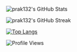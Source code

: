 ![prak132's GitHub Stats](https://github-readme-stats.vercel.app/api?username=prak132&show_icons=true&theme=dark&hide_border=true)

![prak132's GitHub Streak](https://github-readme-streak-stats.herokuapp.com/?theme=dark&user=prak132&hide_border=true)

[![Top Langs](https://github-readme-stats.vercel.app/api/top-langs/?username=prak132&langs_count=8)](https://github.com/anuraghazra/github-readme-stats)

![Profile Views](https://komarev.com/ghpvc/?username=prak132)
